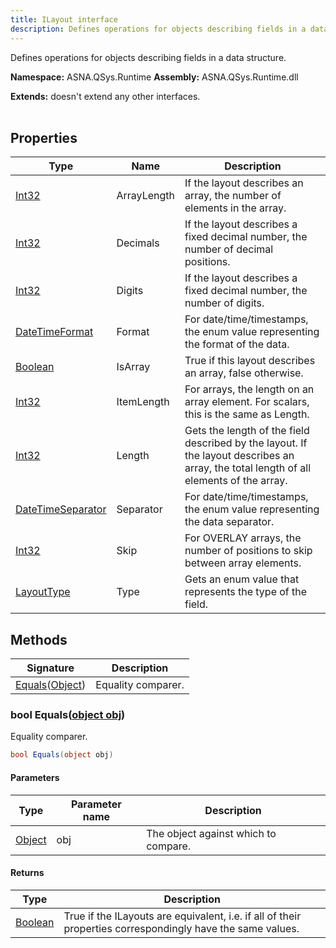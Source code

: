 ```yaml
---
title: ILayout interface
description: Defines operations for objects describing fields in a data structure.
---
```


Defines operations for objects describing fields in a data structure.

**Namespace:** ASNA.QSys.Runtime
**Assembly:** ASNA.QSys.Runtime.dll

**Extends:** doesn't extend any other interfaces.
<br>
<br>

## Properties

| Type | Name | Description
| --- | --- | --- 
| [Int32](https://learn.microsoft.com/en-us/dotnet/csharp/language-reference/builtin-types/integral-numeric-types) | ArrayLength | If the layout describes an array, the number of elements in the array. |
| [Int32](https://learn.microsoft.com/en-us/dotnet/csharp/language-reference/builtin-types/integral-numeric-types) | Decimals | If the layout describes a fixed decimal number, the number of decimal positions. |
| [Int32](https://learn.microsoft.com/en-us/dotnet/csharp/language-reference/builtin-types/integral-numeric-types) | Digits | If the layout describes a fixed decimal number, the number of digits. |
| [DateTimeFormat](/reference/datagate/datagate-common/date-time-format.html) | Format | For date/time/timestamps, the enum value representing the format of the data. |
| [Boolean](https://docs.microsoft.com/en-us/dotnet/api/system.boolean) | IsArray | True if this layout describes an array, false otherwise. |
| [Int32](https://learn.microsoft.com/en-us/dotnet/csharp/language-reference/builtin-types/integral-numeric-types) | ItemLength | For arrays, the length on an array element. For scalars, this is the same as Length. |
| [Int32](https://learn.microsoft.com/en-us/dotnet/csharp/language-reference/builtin-types/integral-numeric-types) | Length | Gets the length of the field described by the layout. If the layout describes an array, the total length of all elements of the array. |
| [DateTimeSeparator](/reference/runtime/qsys-runtime/date-time-separator.html) | Separator | For date/time/timestamps, the enum value representing the data separator. |
| [Int32](https://learn.microsoft.com/en-us/dotnet/csharp/language-reference/builtin-types/integral-numeric-types) | Skip | For OVERLAY arrays, the number of positions to skip between array elements. |
| [LayoutType](/reference/runtime/qsys-runtime/layout-type.html) | Type | Gets an enum value that represents the type of the field. |

## Methods

| Signature | Description |
| --- | --- |
| [Equals](#bool-equalsobject-obj)([Object](https://docs.microsoft.com/en-us/dotnet/api/system.object)) | Equality comparer.

### bool Equals([object obj](https://docs.microsoft.com/en-us/dotnet/api/system.object))

Equality comparer.

```cs
bool Equals(object obj)
```

#### Parameters

| Type | Parameter name | Description
| --- | --- | ---
| [Object](https://docs.microsoft.com/en-us/dotnet/api/system.object) | obj | The object against which to compare.

#### Returns

| Type | Description
| --- | ---
| [Boolean](https://docs.microsoft.com/en-us/dotnet/api/system.boolean) | True if the ILayouts are equivalent, i.e. if all of their properties correspondingly have the same values.
